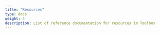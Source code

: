 ```yaml
---
title: "Resources"
type: docs
weight: 4
description: List of reference documentation for resources in Toolbox
---
```


